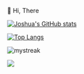 👋 Hi, There

[![Joshua's GitHub stats](https://github-readme-stats.vercel.app/api?username=Joshua-Repos&show_icons=true&layout=compact&theme=dark)](https://github.com/Joshua-Repos)

[![Top Langs](https://github-readme-stats.vercel.app/api/top-langs?username=Joshua-Repos&show_icons=true&layout=compact&theme=dark&hide=ShaderLab,HLSL&langs_count=10)](https://github.com/Joshua-Repos)

<img src="https://github-readme-streak-stats.herokuapp.com/?user=Joshua-Repos&theme=tokyonight" alt="mystreak"/>

<a href=#><img src="contributions.svg"></a>

<p align="center">
 
